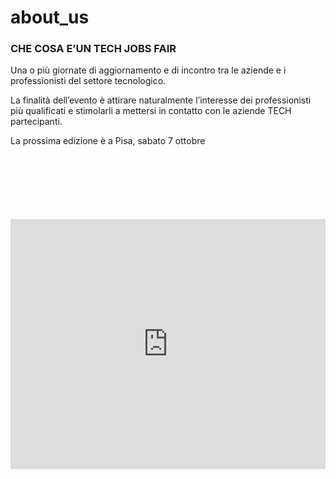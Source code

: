 # about_us
<h3>CHE COSA E’UN TECH JOBS FAIR</h3>
<p>Una o più giornate di aggiornamento e di incontro tra le aziende e i professionisti del settore tecnologico.</p>
<p>La finalità dell’evento è attirare naturalmente l’interesse dei professionisti più qualificati e stimolarli a mettersi in contatto con le aziende TECH partecipanti.</p>
La prossima edizione è a Pisa, sabato 7 ottobre
<center><span style="font-family: proximanova-reg, sans-serif; font-size: 16px; color: #ffffff;">Una giornata di aggiornamento e di incontro tra le aziende e i professionisti del settore tecnologico della Toscana costiera, finalizzati a sviluppare le opportunit&agrave; di lavoro in programma <strong>sabato 7 ottobre 2023 </strong>presso il Chiostro della Chiesa del Carmine</span></center>
<p>&nbsp;</p>
<p><iframe src="https://www.eventbrite.it/checkout-external?eid=568286910447&amp;parent=https%3A%2F%2Fwww.eventbrite.it%2Fmyevent%2F568286910447%2Fembedded-checkout%2F" width="100%" height="400" frameborder="0" scrolling="auto" data-automation="checkout-widget-iframe-568286910447"></iframe></p>
